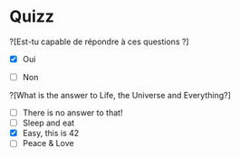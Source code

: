 # Quizz

?[Est-tu capable de répondre à ces questions ?]
-[x] Oui
-[ ] Non


?[What is the answer to Life, the Universe and Everything?]
-[ ] There is no answer to that!
-[ ] Sleep and eat
-[x] Easy, this is 42
-[ ] Peace & Love
